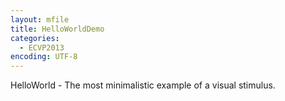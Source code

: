 ```yaml
---
layout: mfile
title: HelloWorldDemo
categories:
  - ECVP2013
encoding: UTF-8
---
```


HelloWorld - The most minimalistic example of a visual stimulus.